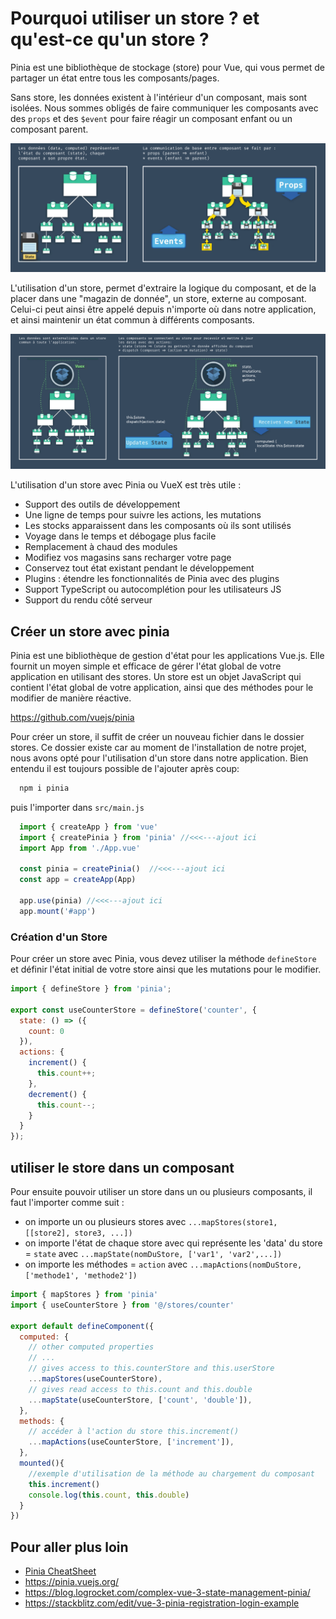 # Pourquoi utiliser un store ? et qu'est-ce qu'un store ?

Pinia est une bibliothèque de stockage (store) pour Vue, qui vous permet de partager un état entre tous les composants/pages.

Sans store, les données existent à l'intérieur d'un composant, mais sont isolées. Nous sommes obligés de faire communiquer les composants avec des `props` et des `$event` pour faire réagir un composant enfant ou un composant parent.

![Sans store](links/pinia-sans-store.png)

L'utilisation d'un store, permet d'extraire la logique du composant, et de la placer dans une "magazin de donnée", un store, externe au composant.
Celui-ci peut ainsi être appelé depuis n'importe où dans notre application, et ainsi maintenir un état commun à différents composants.

![Avec un store](links/pinia-avec-store.png)

L'utilisation d'un store avec Pinia ou VueX est très utile :

- Support des outils de développement
- Une ligne de temps pour suivre les actions, les mutations
- Les stocks apparaissent dans les composants où ils sont utilisés
- Voyage dans le temps et débogage plus facile
- Remplacement à chaud des modules
- Modifiez vos magasins sans recharger votre page
- Conservez tout état existant pendant le développement
- Plugins : étendre les fonctionnalités de Pinia avec des plugins
- Support TypeScript ou autocomplétion pour les utilisateurs JS
- Support du rendu côté serveur

## Créer un store avec pinia

Pinia est une bibliothèque de gestion d'état pour les applications Vue.js. Elle fournit un moyen simple et efficace de gérer l'état global de votre application en utilisant des stores. Un store est un objet JavaScript qui contient l'état global de votre application, ainsi que des méthodes pour le modifier de manière réactive.

https://github.com/vuejs/pinia

Pour créer un store, il suffit de créer un nouveau fichier dans le dossier stores. Ce dossier existe car au moment de l'installation de notre projet, nous avons opté pour l'utilisation d'un store dans notre application.
Bien entendu il est toujours possible de l'ajouter après coup:

```sh
  npm i pinia
```

puis l'importer dans `src/main.js`

```js
  import { createApp } from 'vue'
  import { createPinia } from 'pinia' //<<<---ajout ici
  import App from './App.vue'

  const pinia = createPinia()  //<<<---ajout ici
  const app = createApp(App)

  app.use(pinia) //<<<---ajout ici
  app.mount('#app')
```

### Création d'un Store

Pour créer un store avec Pinia, vous devez utiliser la méthode `defineStore` et définir l'état initial de votre store ainsi que les mutations pour le modifier.

```javascript
import { defineStore } from 'pinia';

export const useCounterStore = defineStore('counter', {
  state: () => ({
    count: 0
  }),
  actions: {
    increment() {
      this.count++;
    },
    decrement() {
      this.count--;
    }
  }
});
```

## utiliser le store dans un composant

Pour ensuite pouvoir utiliser un store dans un ou plusieurs composants, il faut l'importer comme suit :

- on importe un ou plusieurs stores avec `...mapStores(store1, [[store2], store3, ...])`
- on importe l'état de chaque store avec qui représente les 'data' du store = `state` avec `...mapState(nomDuStore, ['var1', 'var2',...])`
- on importe les méthodes = `action` avec `...mapActions(nomDuStore, ['methode1', 'methode2'])`

```js
import { mapStores } from 'pinia'
import { useCounterStore } from '@/stores/counter'

export default defineComponent({
  computed: {
    // other computed properties
    // ...
    // gives access to this.counterStore and this.userStore
    ...mapStores(useCounterStore),
    // gives read access to this.count and this.double
    ...mapState(useCounterStore, ['count', 'double']),
  },
  methods: {
    // accéder à l'action du store this.increment()
    ...mapActions(useCounterStore, ['increment']),
  },
  mounted(){
    //exemple d'utilisation de la méthode au chargement du composant
    this.increment()
    console.log(this.count, this.double)
  }
})
```

## Pour aller plus loin

- [Pinia CheatSheet](./links/Pinia-Cheat-Sheet.pdf)
- https://pinia.vuejs.org/
- https://blog.logrocket.com/complex-vue-3-state-management-pinia/
- https://stackblitz.com/edit/vue-3-pinia-registration-login-example
